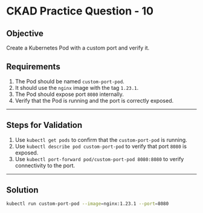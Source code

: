 # CKAD Practice Question - 10

## Objective

Create a Kubernetes Pod with a custom port and verify it.

## Requirements

1. The Pod should be named `custom-port-pod`.
2. It should use the `nginx` image with the tag `1.23.1`.
3. The Pod should expose port `8080` internally.
4. Verify that the Pod is running and the port is correctly exposed.

---

## Steps for Validation

1. Use `kubectl get pods` to confirm that the `custom-port-pod` is running.
2. Use `kubectl describe pod custom-port-pod` to verify that port `8080` is exposed.
3. Use `kubectl port-forward pod/custom-port-pod 8080:8080` to verify connectivity to the port.

---

## Solution

```bash
kubectl run custom-port-pod --image=nginx:1.23.1 --port=8080
```
